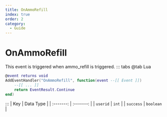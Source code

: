 ```yaml
---
title: OnAmmoRefill
index: true
order: 2
category:
  - Guide
---
```


# OnAmmoRefill
This event is triggered when ammo_refill is triggered.
::: tabs
@tab Lua
```lua
@event returns void
AddEventHandler("OnAmmoRefill", function(event --[[ Event ]])
    --[[ ... ]]
    return EventResult.Continue
end)
```

:::
|    Key    | Data Type |
| :-------: | :-------: |
|  `userid` |   `int`   |
| `success` | `boolean` |